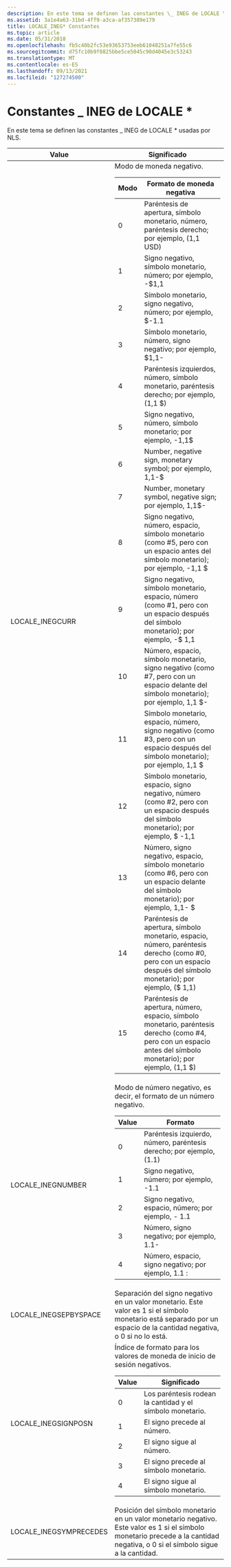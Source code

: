 ```yaml
---
description: En este tema se definen las constantes \_ INEG de LOCALE \* usadas por NLS.
ms.assetid: 3a1e4a63-31bd-4ff9-a3ca-af357389e179
title: LOCALE_INEG* Constantes
ms.topic: article
ms.date: 05/31/2018
ms.openlocfilehash: fb5c40b2fc53e93653753eeb61048251a7fe55c6
ms.sourcegitcommit: d75fc10b9f0825bbe5ce5045c90d4045e3c53243
ms.translationtype: MT
ms.contentlocale: es-ES
ms.lasthandoff: 09/13/2021
ms.locfileid: "127274500"
---
```

# <a name="locale_ineg-constants"></a>Constantes \_ INEG de LOCALE \*

En este tema se definen las constantes \_ INEG de LOCALE \* usadas por NLS.



<table>
<colgroup>
<col  />
<col  />
</colgroup>
<thead>
<tr class="header">
<th>Value</th>
<th>Significado</th>
</tr>
</thead>
<tbody>
<tr class="odd">
<td>LOCALE_INEGCURR</td>
<td>Modo de moneda negativo. 
<table>
<thead>
<tr class="header">
<th>Modo</th>
<th>Formato de moneda negativa</th>
</tr>
</thead>
<tbody>
<tr class="odd">
<td>0</td>
<td>Paréntesis de apertura, símbolo monetario, número, paréntesis derecho; por ejemplo, (1,1 USD)</td>
</tr>
<tr class="even">
<td>1</td>
<td>Signo negativo, símbolo monetario, número; por ejemplo, -$1,1</td>
</tr>
<tr class="odd">
<td>2</td>
<td>Símbolo monetario, signo negativo, número; por ejemplo, $-1.1</td>
</tr>
<tr class="even">
<td>3</td>
<td>Símbolo monetario, número, signo negativo; por ejemplo, $1,1-</td>
</tr>
<tr class="odd">
<td>4</td>
<td>Paréntesis izquierdos, número, símbolo monetario, paréntesis derecho; por ejemplo, (1,1 $)</td>
</tr>
<tr class="even">
<td>5</td>
<td>Signo negativo, número, símbolo monetario; por ejemplo, -1,1$</td>
</tr>
<tr class="odd">
<td>6</td>
<td>Number, negative sign, monetary symbol; por ejemplo, 1,1-$</td>
</tr>
<tr class="even">
<td>7</td>
<td>Number, monetary symbol, negative sign; por ejemplo, 1,1$-</td>
</tr>
<tr class="odd">
<td>8</td>
<td>Signo negativo, número, espacio, símbolo monetario (como #5, pero con un espacio antes del símbolo monetario); por ejemplo, -1,1 $</td>
</tr>
<tr class="even">
<td>9</td>
<td>Signo negativo, símbolo monetario, espacio, número (como #1, pero con un espacio después del símbolo monetario); por ejemplo, -$ 1,1</td>
</tr>
<tr class="odd">
<td>10</td>
<td>Número, espacio, símbolo monetario, signo negativo (como #7, pero con un espacio delante del símbolo monetario); por ejemplo, 1,1 $-</td>
</tr>
<tr class="even">
<td>11</td>
<td>Símbolo monetario, espacio, número, signo negativo (como #3, pero con un espacio después del símbolo monetario); por ejemplo, 1,1 $</td>
</tr>
<tr class="odd">
<td>12</td>
<td>Símbolo monetario, espacio, signo negativo, número (como #2, pero con un espacio después del símbolo monetario); por ejemplo, $ -1,1</td>
</tr>
<tr class="even">
<td>13</td>
<td>Número, signo negativo, espacio, símbolo monetario (como #6, pero con un espacio delante del símbolo monetario); por ejemplo, 1,1- $</td>
</tr>
<tr class="odd">
<td>14</td>
<td>Paréntesis de apertura, símbolo monetario, espacio, número, paréntesis derecho (como #0, pero con un espacio después del símbolo monetario); por ejemplo, ($ 1,1)</td>
</tr>
<tr class="even">
<td>15</td>
<td>Paréntesis de apertura, número, espacio, símbolo monetario, paréntesis derecho (como #4, pero con un espacio antes del símbolo monetario); por ejemplo, (1,1 $)</td>
</tr>
</tbody>
</table>

<p> </p></td>
</tr>
<tr class="even">
<td>LOCALE_INEGNUMBER</td>
<td>Modo de número negativo, es decir, el formato de un número negativo. 
<table>
<thead>
<tr class="header">
<th>Value</th>
<th>Formato</th>
</tr>
</thead>
<tbody>
<tr class="odd">
<td>0</td>
<td>Paréntesis izquierdo, número, paréntesis derecho; por ejemplo, (1.1)</td>
</tr>
<tr class="even">
<td>1</td>
<td>Signo negativo, número; por ejemplo, -1.1</td>
</tr>
<tr class="odd">
<td>2</td>
<td>Signo negativo, espacio, número; por ejemplo, - 1.1</td>
</tr>
<tr class="even">
<td>3</td>
<td>Número, signo negativo; por ejemplo, 1.1-</td>
</tr>
<tr class="odd">
<td>4</td>
<td>Número, espacio, signo negativo; por ejemplo, 1.1 :</td>
</tr>
</tbody>
</table>

<p> </p></td>
</tr>
<tr class="odd">
<td>LOCALE_INEGSEPBYSPACE</td>
<td>Separación del signo negativo en un valor monetario. Este valor es 1 si el símbolo monetario está separado por un espacio de la cantidad negativa, o 0 si no lo está.</td>
</tr>
<tr class="even">
<td>LOCALE_INEGSIGNPOSN</td>
<td>Índice de formato para los valores de moneda de inicio de sesión negativos. 
<table>
<thead>
<tr class="header">
<th>Value</th>
<th>Significado</th>
</tr>
</thead>
<tbody>
<tr class="odd">
<td>0</td>
<td>Los paréntesis rodean la cantidad y el símbolo monetario.</td>
</tr>
<tr class="even">
<td>1</td>
<td>El signo precede al número.</td>
</tr>
<tr class="odd">
<td>2</td>
<td>El signo sigue al número.</td>
</tr>
<tr class="even">
<td>3</td>
<td>El signo precede al símbolo monetario.</td>
</tr>
<tr class="odd">
<td>4</td>
<td>El signo sigue al símbolo monetario.</td>
</tr>
</tbody>
</table>

<p> </p></td>
</tr>
<tr class="odd">
<td>LOCALE_INEGSYMPRECEDES</td>
<td>Posición del símbolo monetario en un valor monetario negativo. Este valor es 1 si el símbolo monetario precede a la cantidad negativa, o 0 si el símbolo sigue a la cantidad.</td>
</tr>
</tbody>
</table>



 

 

 



